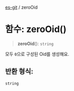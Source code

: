 [es-git](../globals.md) / zeroOid

# 함수: zeroOid()

> **zeroOid**(): `string`

모두 `0`으로 구성된 Oid를 생성해요.

## 반환 형식:

`string`
